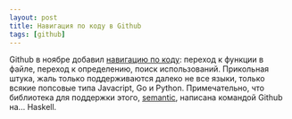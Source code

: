 ```yaml
---
layout: post
title: Навигация по коду в Github
tags: [github]
---
```

Github в ноябре добавил [навигацию по коду](https://help.github.com/en/github/managing-files-in-a-repository/navigating-code-on-github): переход к функции в файле, переход к определению, поиск использований. Прикольная штука, жаль только поддерживаются далеко не все языки, только всякие попсовые типа Javacript, Go и Python. Примечательно, что библиотека для поддержки этого, [semantic](https://github.com/github/semantic), написана командой Github на... Haskell.

